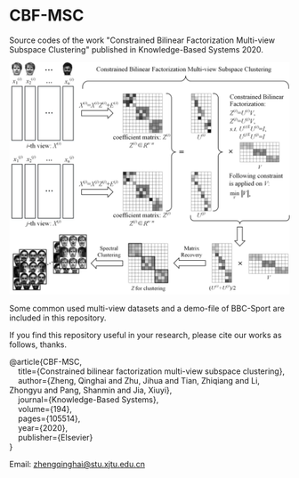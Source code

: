 # CBF-MSC
Source codes of the work "Constrained Bilinear Factorization Multi-view Subspace Clustering" published in Knowledge-Based Systems 2020.

![avatar](./CBF-MSC_Framework.png)

Some common used multi-view datasets and a demo-file of BBC-Sport are included in this repository.

If you find this repository useful in your research, please cite our works as follows, thanks.

@article\{CBF-MSC,<br/>
      &nbsp;&nbsp;&nbsp;&nbsp;title=\{Constrained bilinear factorization multi-view subspace clustering\},<br/>
      &nbsp;&nbsp;&nbsp;&nbsp;author=\{Zheng, Qinghai and Zhu, Jihua and Tian, Zhiqiang and Li, Zhongyu and Pang, Shanmin and Jia, Xiuyi\},<br/>
      &nbsp;&nbsp;&nbsp;&nbsp;journal=\{Knowledge-Based Systems\},<br/>
      &nbsp;&nbsp;&nbsp;&nbsp;volume=\{194\},<br/>
      &nbsp;&nbsp;&nbsp;&nbsp;pages=\{105514\},<br/>
      &nbsp;&nbsp;&nbsp;&nbsp;year=\{2020\},<br/>
      &nbsp;&nbsp;&nbsp;&nbsp;publisher=\{Elsevier\}<br/>
\}<br/>

Email: zhengqinghai@stu.xjtu.edu.cn


